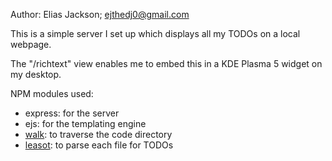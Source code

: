 Author: Elias Jackson; ejthedj0@gmail.com

This is a simple server I set up which displays all my TODOs on a local webpage.

The "/richtext" view enables me to embed this in a KDE Plasma 5 widget on my desktop.

NPM modules used:
- express: for the server
- ejs: for the templating engine
- [walk](https://git.coolaj86.com/coolaj86/fs-walk.js.git): to traverse the code directory
- [leasot](https://github.com/pgilad/leasot): to parse each file for TODOs
